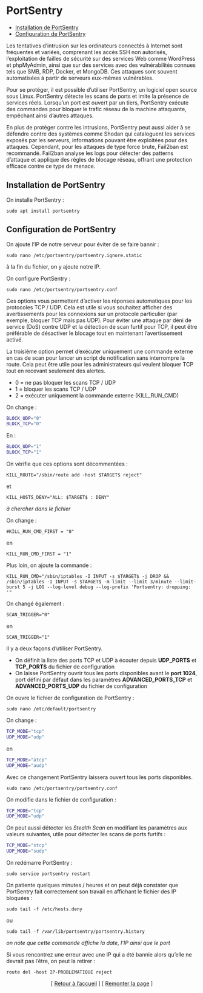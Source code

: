 # PortSentry

- [Installation de PortSentry](#installation-de-portsentry)
- [Configuration de PortSentry](#configuration-de-portSentry)

Les tentatives d’intrusion sur les ordinateurs connectés à Internet sont fréquentes et variées, comprenant les accès SSH non autorisés, l’exploitation de failles de sécurité sur des services Web comme WordPress et phpMyAdmin, ainsi que sur des services avec des vulnérabilités connues tels que SMB, RDP, Docker, et MongoDB. Ces attaques sont souvent automatisées à partir de serveurs eux-mêmes vulnérables.

Pour se protéger, il est possible d’utiliser PortSentry, un logiciel open source sous Linux. PortSentry détecte les scans de ports et imite la présence de services réels. Lorsqu’un port est ouvert par un tiers, PortSentry exécute des commandes pour bloquer le trafic réseau de la machine attaquante, empêchant ainsi d’autres attaques.

En plus de protéger contre les intrusions, PortSentry peut aussi aider à se défendre contre des systèmes comme Shodan qui cataloguent les services exposés par les serveurs, informations pouvant être exploitées pour des attaques. Cependant, pour les attaques de type force brute, Fail2ban est recommandé. Fail2ban analyse les logs pour détecter des patterns d’attaque et applique des règles de blocage réseau, offrant une protection efficace contre ce type de menace.

## Installation de PortSentry

On installe PortSentry :

`sudo apt install portsentry`

## Configuration de PortSentry

On ajoute l’IP de notre serveur pour éviter de se faire bannir :

`sudo nano /etc/portsentry/portsentry.ignore.static`

à la fin du fichier, on y ajoute notre IP.

On configure PortSentry :

`sudo nano /etc/portsentry/portsentry.conf`

Ces options vous permettent d’activer les réponses automatiques pour les protocoles TCP / UDP. Cela est utile si vous souhaitez afficher des avertissements pour les connexions sur un protocole particulier (par exemple, bloquer TCP mais pas UDP). Pour éviter une attaque par déni de service (DoS) contre UDP et la détection de scan furtif pour TCP, il peut être préférable de désactiver le blocage tout en maintenant l’avertissement activé.

La troisième option permet d’exécuter uniquement une commande externe en cas de scan pour lancer un script de notification sans interrompre la route. Cela peut être utile pour les administrateurs qui veulent bloquer TCP tout en recevant seulement des alertes.

* 0 = ne pas bloquer les scans TCP / UDP
* 1 = bloquer les scans TCP / UDP
* 2 = exécuter uniquement la commande externe (KILL_RUN_CMD)

On change :

```sh
BLOCK_UDP="0"
BLOCK_TCP="0"
```

En :

```sh
BLOCK_UDP="1"
BLOCK_TCP="1"
```

On vérifie que ces options sont décommentées :

`KILL_ROUTE="/sbin/route add -host $TARGET$ reject"`

et

`KILL_HOSTS_DENY="ALL: $TARGET$ : DENY"`

*à chercher dans le fichier*

On change :

`#KILL_RUN_CMD_FIRST = "0"`

en

`KILL_RUN_CMD_FIRST = "1"`

Plus loin, on ajoute la commande :

`KILL_RUN_CMD="/sbin/iptables -I INPUT -s $TARGET$ -j DROP && /sbin/iptables -I INPUT -s $TARGET$ -m limit --limit 3/minute --limit-burst 5 -j LOG --log-level debug --log-prefix 'Portsentry: dropping: '"`

On changé également :

`SCAN_TRIGGER="0"`

en

`SCAN_TRIGGER="1"`

Il y a deux façons d’utiliser PortSentry.

* On définit la liste des ports TCP et UDP à écouter depuis **UDP_PORTS** et **TCP_PORTS** du fichier de configuration
* On laisse PortSentry ouvrir tous les ports disponibles avant le **port 1024**, port défini par défaut dans les paramètres **ADVANCED_PORTS_TCP** et **ADVANCED_PORTS_UDP** du fichier de configuration

On ouvre le fichier de configuration de PortSentry :

`sudo nano /etc/default/portsentry`

On change :

```sh
TCP_MODE="tcp"
UDP_MODE="udp"
```

en

```sh
TCP_MODE="atcp"
UDP_MODE="audp"
```

Avec ce changement PortSentry laissera ouvert tous les ports disponibles.

`sudo nano /etc/portsentry/portsentry.conf`

On modifie dans le fichier de configuration :

```sh
TCP_MODE="tcp"
UDP_MODE="udp"
```

On peut aussi détecter les *Stealth Scan* en modifiant les paramètres aux valeurs suivantes, utile pour détecter les scans de ports furtifs :

```sh
TCP_MODE="stcp"
UDP_MODE="sudp"
```

On redémarre PortSentry :

`sudo service portsentry restart`

On patiente quelques minutes / heures et on peut déjà constater que PortSentry fait correctement son travail en affichant le fichier des IP bloquées :

`sudo tail -f /etc/hosts.deny`

ou

`sudo tail -f /var/lib/portsentry/portsentry.history`

*on note que cette commande affiche la date, l’IP ainsi que le port*

Si vous rencontrez une erreur avec une IP qui a été bannie alors qu’elle ne devrait pas l’être, on peut la retirer :

`route del -host IP-PROBLEMATIQUE reject`

<p align="center">
  [ <a href="README.md">Retour à l’accueil</a> ]
  [ <a href="#portsentry">Remonter la page</a> ]
</p>